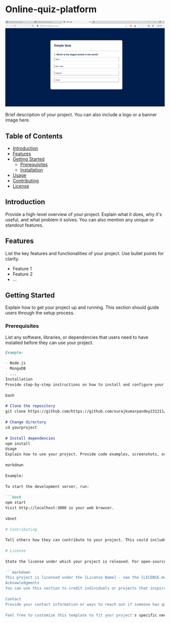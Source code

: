 # Online-quiz-platform

![Example Image](/quiz.png)

Brief description of your project. You can also include a logo or a banner image here.

## Table of Contents

- [Introduction](#introduction)
- [Features](#features)
- [Getting Started](#getting-started)
  - [Prerequisites](#prerequisites)
  - [Installation](#installation)
- [Usage](#usage)
- [Contributing](#contributing)
- [License](#license)

## Introduction

Provide a high-level overview of your project. Explain what it does, why it's useful, and what problem it solves. You can also mention any unique or standout features.

## Features

List the key features and functionalities of your project. Use bullet points for clarity.

- Feature 1
- Feature 2
- ...

## Getting Started

Explain how to get your project up and running. This section should guide users through the setup process.

### Prerequisites

List any software, libraries, or dependencies that users need to have installed before they can use your project.

```markdown
Example:

- Node.js
- MongoDB
- ...
Installation
Provide step-by-step instructions on how to install and configure your project.

bash

# Clone the repository
git clone https://github.com/https://github.com/surajkumarpandey231211/Online-quiz-platform/yourproject.git

# Change directory
cd yourproject

# Install dependencies
npm install
Usage
Explain how to use your project. Provide code examples, screenshots, or gifs if they can help demonstrate its functionality.

markdown

Example:

To start the development server, run:

```bash
npm start
Visit http://localhost:3000 in your web browser.

vbnet

# Contributing

Tell others how they can contribute to your project. This could include guidelines for reporting issues, proposing new features, or submitting pull requests.

# License

State the license under which your project is released. For open-source projects, it's common to use licenses like MIT, Apache, or GPL.

```markdown
This project is licensed under the [License Name] - see the [LICENSE.md](LICENSE.md) file for details.
Acknowledgments
You can use this section to credit individuals or projects that inspired or helped your project.

Contact
Provide your contact information or ways to reach out if someone has questions or feedback about your project.

Feel free to customize this template to fit your project's specific needs. A well-documented README can help other developers understand, use, and contribute to your project more effectively.
